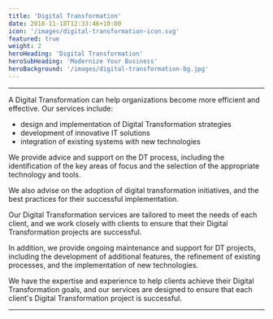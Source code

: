 ```yaml
---
title: 'Digital Transformation'
date: 2018-11-18T12:33:46+10:00
icon: '/images/digital-transformation-icon.svg'
featured: true
weight: 2
heroHeading: 'Digital Transformation'
heroSubHeading: 'Modernize Your Business'
heroBackground: '/images/digital-transformation-bg.jpg'
---
```

---

A Digital Transformation can help organizations become more efficient and effective. Our services include:

+ design and implementation of Digital Transformation strategies
+ development of innovative IT solutions
+ integration of existing systems with new technologies

We provide advice and support on the DT process, including the identification of the key areas of focus and the selection of the appropriate technology and tools.

We also advise on the adoption of digital transformation initiatives, and the best practices for their successful implementation.

Our Digital Transformation services are tailored to meet the needs of each client, and we work closely with clients to ensure that their Digital Transformation projects are successful.

In addition, we provide ongoing maintenance and support for DT projects, including the development of additional features, the refinement of existing processes, and the implementation of new technologies.

We have the expertise and experience to help clients achieve their Digital Transformation goals, and our services are designed to ensure that each client's Digital Transformation project is successful.

---
